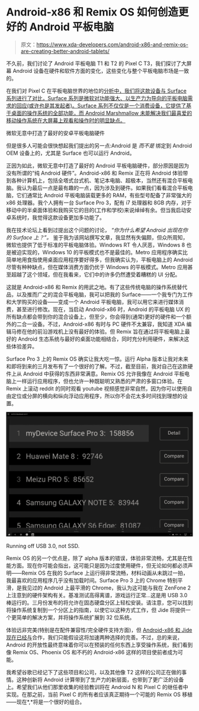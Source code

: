 # Android-x86 和 Remix OS 如何创造更好的 Android 平板电脑

> 原文：<https://www.xda-developers.com/android-x86-and-remix-os-are-creating-better-android-tablets/>

不久前，我们讨论了 Android 平板电脑 T1 和 T2 的 Pixel C T3，我们探讨了大屏幕 Android 设备在硬件和软件方面的变化，这些变化与整个平板电脑市场是一致的。

在我们对 Pixel C 在平板电脑世界的地位的[分析中，我们将这款设备与 Surface 系列进行了对比，Surface 系列是微软对功能强大、以生产力为导向的平板电脑需求的回应(或许也是其发起者)。Surface 系列不仅仅是一个消费设备，它提供了基于桌面的操作系统的全部功能，而 Android Marshmallow 未能解决我们最喜爱的移动操作系统在大屏幕上观看和操作时的明显缺点。](http://www.xda-developers.com/pixel-c-gigantic-yet-insufficient-leap-for-android-tablets/)

微软无意中打造了最好的安卓平板电脑硬件

但是很多人可能会很快想起我们提出的另一点:Android 是 *而不是* 绑定到 Android OEM 设备上的，尤其是 Surface 也可以运行 Android。

正因为如此，微软无意中打造了最好的 Android 平板电脑硬件，部分原因是因为没有所谓的“纯 Android 硬件”。Android-x86 和 Remix 正在将 Android 体验带到各种计算机上，包括全塔式台式机、笔记本电脑、超极本，当然还有混合平板电脑。我认为最后一点是最有趣的一点，因为涉及到硬件。如果我们看看混合平板电脑，它们通常比 Android 平板电脑装载更多的 RAM，有些型号配备了非常强大的 x86 处理器。我个人拥有一台 Surface Pro 3，配有 i7 处理器和 8GB 内存，对于移动中的半桌面体验和我购买它的目的(工作和学校)来说绰绰有余。但当我启动安卓系统时，我觉得这款设备更加多功能了。

我在技术论坛上看到过提出这个问题的讨论， *“你为什么希望 Android 出现在你的 Surface 上？”。* 鉴于我为该网站撰写文章，我显然有失偏颇，但众所周知，微软也提供了低于标准的平板电脑体验。Windows RT 令人厌恶，Windows 8 也是被迫实现的，Windows 10 的平板模式也不是最佳的。Metro 应用程序确实比简单地用食指使用桌面应用程序要好得多，但我确实认为，平板电脑上的 Android 尽管有种种缺点，但在媒体消费方面仍优于 Windows 的平板模式。Metro 应用甚至超越了这个领域，但在我看来，它们中的许多仍然遭受着糟糕的 UI 分配。

这就是 Android-x86 和 Remix 的用武之地。有了这些传统电脑的操作系统替代品，以及推而广之的混合平板电脑，我可以把我的 Surface——一个我专门为工作和大学购买的设备——变成一个 Android 平板电脑，我可以用它来进行媒体消费，甚至进行修改。现在，当启动 Android-x86 时，Android 的平板电脑 UX 的所有缺点都会带到你的混合设备上，但至少，你会得到(通常)更好的硬件和一个额外的二合一设备。不过，Android-x86 有时与 PC 硬件不太兼容，我知道 XDA 编辑马修在他的前沿游戏机上没有最好的体验。但 Remix 旨在通过将平板电脑上最好的 Android 生态系统与最好的桌面功能相结合，同时充分利用硬件，来解决这些体验差异。

Surface Pro 3 上的 Remix OS 确实让我大吃一惊。运行 Alpha 版本让我对未来和即将到来的三月发布有了一个很好的了解。不过，截至目前，我对自己在这款硬件上从 Android 中获得的东西非常满意。Remix OS 允许我像在 Android 平板电脑上一样运行应用程序，但也允许一种既聪明又熟悉的严肃的多窗口体验。在 Remix 上滚动 reddit 的同时观看 youtube 视频感觉非常自然，因为你可以使用自由定位或分屏的横向和纵向浮动应用程序，所以你不会花太多时间找到理想的设置。

 <picture>![2016-02-21](img/3573c217ebf6bf4de9dc1f2e268b429b.png)</picture> 

Running off USB 3.0, not SSD.

Remix OS 的另一个优点是，除了 alpha 版本的错误，体验非常流畅，尤其是在性能方面。现在你可能会指出，这可能只是因为过度使用硬件，但无论如何都必须声明——Remix OS 在我的 Surface 上运行得非常流畅，材料动画从未跳过一拍，我最喜欢的应用程序几乎没有加载时间。Surface Pro 3 上的 Chrome 特别平滑，是我见过的 Android 上最平滑的 Chrome，我认为这可能与我在 ZenFone 2 上注意到的硬件架构有关。基准测试高得离谱，游戏运行正常…这是用 USB 3.0 棒运行的。三月份发布的将允许在固态硬盘分区上轻松安装。请注意，您可以找到将操作系统复制到一个分区上的指南，以使它以这种方式工作，但 Jide 将提供一个更简单的解决方案，并将操作系统扩展到 32 位系统。

体验远非完美(特别是在配件兼容性/完全硬件支持方面)，但 [Android-x86 和 Jide 现在已经与](http://www.jide.com/en/remixos-for-pc/announcement)合作，我们只能假设这将加速两种选择的完善。不过，总的来说，Android 的开放性最终意味着你可以在预装的任何东西上享受操作系统，我们看到像 Remix OS、Phoenix OS 和不朽的 Android-x86 这样的项目使前者成为可能。

我希望谷歌已经记下了这些项目和公司，以及其他像 T2 这样的公司正在做的事情。这种创新将 Android 计算带到了生产力的新层面，也带到了更广泛的设备上。希望我们从他们那里收集的经验教训将在 Android N 和 Pixel C 的继任者中实现。在那之前，当前 Pixel C 的所有者应该真正期待一个可能的 Remix OS 移植——现在*,*将是一个很好的组合。